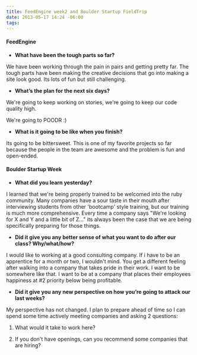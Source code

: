 ```yaml
---
title: FeedEngine week2 and Boulder Startup FieldTrip
date: 2013-05-17 14:24 -06:00
tags:
---
```


#### FeedEngine

- __What have been the tough parts so far?__

We have been working through the pain in pairs and getting pretty far. The tough parts have been making the creative decisions that go into making a site look good. Its lots of fun but still challenging. 


- __What’s the plan for the next six days?__

We're going to keep working on stories, we're going to keep our code quality high. 

We're going to POODR :)

- __What is it going to be like when you finish?__

Its going to be bittersweet. This is one of my favorite projects so far because the people in the team are awesome and the problem is fun and open-ended. 


#### Boulder Startup Week

- __What did you learn yesterday?__

I learned that we're being properly trained to be welcomed into the ruby community. Many companies have a sour taste in their mouth after interviewing students from other 'bootcamp' style training, but our training is much more comprehensive. Every time a company says "We're looking for X and Y and a little bit of Z…" its always been the case that we are being specifically preparing for those things. 

- __Did it give you any better sense of what you want to do after our class? Why/what/how?__

I would like to working at a good consulting company. If i have to be an apprentice for a month or two, I wouldn't mind. You get a different feeling after walking into a company that takes pride in their work. I want to be somewhere like that. I want to be at a company that places their employees happiness at #2 priority below being profitable. 

- __Did it give you any new perspective on how you’re going to attack our last weeks?__

My perspective has not changed. I plan to prepare ahead of time so I can spend some time actively meeting companies and asking 2 questions:

1. What would it take to work here?

2. If you don't have openings, can you recommend some companies that are hiring?
